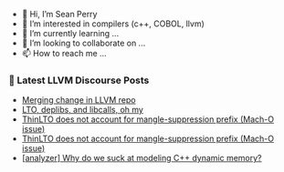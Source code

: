 - 👋 Hi, I’m Sean Perry
- 👀 I’m interested in compilers (c++, COBOL, llvm)
- 🌱 I’m currently learning ...
- 💞️ I’m looking to collaborate on ...
- 📫 How to reach me ...

<!---
s66perry/s66perry is a ✨ special ✨ repository because its `README.md` (this file) appears on your GitHub profile.
You can click the Preview link to take a look at your changes.
--->
### 📕 Latest LLVM Discourse Posts

<!-- DISCOURSE-LLVM:START -->
- [Merging change in LLVM repo](https://discourse.llvm.org/t/merging-change-in-llvm-repo/65681#post_2)
- [LTO, deplibs, and libcalls, oh my](https://discourse.llvm.org/t/lto-deplibs-and-libcalls-oh-my/64510#post_6)
- [ThinLTO does not account for mangle-suppression prefix &lpar;Mach-O issue&rpar;](https://discourse.llvm.org/t/thinlto-does-not-account-for-mangle-suppression-prefix-mach-o-issue/65686#post_2)
- [ThinLTO does not account for mangle-suppression prefix &lpar;Mach-O issue&rpar;](https://discourse.llvm.org/t/thinlto-does-not-account-for-mangle-suppression-prefix-mach-o-issue/65686#post_1)
- [[analyzer] Why do we suck at modeling C++ dynamic memory?](https://discourse.llvm.org/t/analyzer-why-do-we-suck-at-modeling-c-dynamic-memory/65667#post_2)
<!-- DISCOURSE-LLVM:END -->
